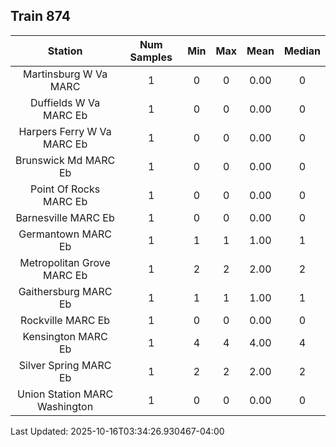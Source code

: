 ## Train 874

| Station | Num Samples | Min | Max | Mean | Median |
| :-----: | :---------: | :-: | :-: | :--: | :----: |
| Martinsburg W Va MARC | 1 | 0 | 0 | 0.00 | 0 |
| Duffields W Va MARC Eb | 1 | 0 | 0 | 0.00 | 0 |
| Harpers Ferry W Va MARC Eb | 1 | 0 | 0 | 0.00 | 0 |
| Brunswick Md MARC Eb | 1 | 0 | 0 | 0.00 | 0 |
| Point Of Rocks MARC Eb | 1 | 0 | 0 | 0.00 | 0 |
| Barnesville MARC Eb | 1 | 0 | 0 | 0.00 | 0 |
| Germantown MARC Eb | 1 | 1 | 1 | 1.00 | 1 |
| Metropolitan Grove MARC Eb | 1 | 2 | 2 | 2.00 | 2 |
| Gaithersburg MARC Eb | 1 | 1 | 1 | 1.00 | 1 |
| Rockville MARC Eb | 1 | 0 | 0 | 0.00 | 0 |
| Kensington MARC Eb | 1 | 4 | 4 | 4.00 | 4 |
| Silver Spring MARC Eb | 1 | 2 | 2 | 2.00 | 2 |
| Union Station MARC Washington | 1 | 0 | 0 | 0.00 | 0 |


Last Updated: 2025-10-16T03:34:26.930467-04:00
